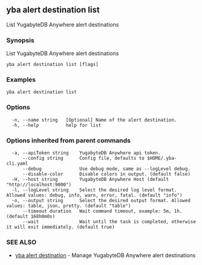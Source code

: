## yba alert destination list

List YugabyteDB Anywhere alert destinations

### Synopsis

List YugabyteDB Anywhere alert destinations

```
yba alert destination list [flags]
```

### Examples

```
yba alert destination list
```

### Options

```
  -n, --name string   [Optional] Name of the alert destination.
  -h, --help          help for list
```

### Options inherited from parent commands

```
  -a, --apiToken string    YugabyteDB Anywhere api token.
      --config string      Config file, defaults to $HOME/.yba-cli.yaml
      --debug              Use debug mode, same as --logLevel debug.
      --disable-color      Disable colors in output. (default false)
  -H, --host string        YugabyteDB Anywhere Host (default "http://localhost:9000")
  -l, --logLevel string    Select the desired log level format. Allowed values: debug, info, warn, error, fatal. (default "info")
  -o, --output string      Select the desired output format. Allowed values: table, json, pretty. (default "table")
      --timeout duration   Wait command timeout, example: 5m, 1h. (default 168h0m0s)
      --wait               Wait until the task is completed, otherwise it will exit immediately. (default true)
```

### SEE ALSO

* [yba alert destination](yba_alert_destination.md)	 - Manage YugabyteDB Anywhere alert destinations

